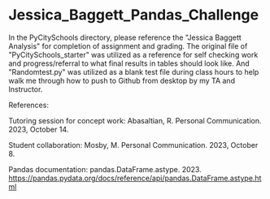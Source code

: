 # Jessica_Baggett_Pandas_Challenge

In the PyCitySchools directory, please reference the "Jessica Baggett Analysis" for completion of assignment and grading. The original file of "PyCitySchools_starter" was utilized as a reference for self checking work and progress/referral to what final results in tables should look like. And "Randomtest.py" was utilized as a blank test file during class hours to help walk me through how to push to Github from desktop by my TA and Instructor. 

References: 

Tutoring session for concept work:
Abasaltian, R. Personal Communication. 2023, October 14.

Student collaboration:
Mosby, M. Personal Communication. 2023, October 8.


Pandas documentation:
pandas.DataFrame.astype. 2023. https://pandas.pydata.org/docs/reference/api/pandas.DataFrame.astype.html

